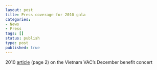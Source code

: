 ```yaml
---
layout: post
title: Press coverage for 2010 gala
categories:
- News
- Press
tags: []
status: publish
type: post
published: true
---
```

2010 [article](http://www.mgh.harvard.edu/News/assets/pdf/HTL011411lr.pdf) (page 2) on the Vietnam VAC’s December benefit concert
